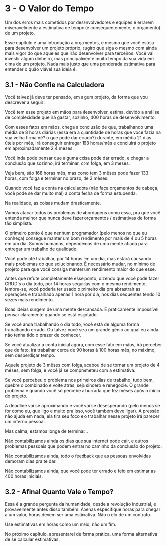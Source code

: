 # 3 - O Valor do Tempo

Um dos erros mais cometidos por desenvolvedores e equipes é errarem miseravelmente a estimativa de tempo (e consequentemente, o orçamento) de um projeto.

Esse capítulo é uma introdução a orçamentos, e mesmo que você esteja para desenvolver um projeto próprio, sugiro que siga o mesmo com ainda mais vigor do que aqueles que irão desenvolver para terceiros. Você vai investir algum dinheiro, mas principalmente muito tempo da sua vida em cima de um projeto. Nada mais justo que uma ponderada estimativa para entender o quão viável sua ideia é.

## 3.1 - Não Confie na Calculadora

Você talvez já deve ter pensado, em algum projeto, da forma que vou descrever a seguir:

Você tem esse projeto em mãos para desenvolver, estima, devido a análise de complexidade que irá gastar, sozinho, 400 horas de desenvolvimento.

Com esses fatos em mãos, chega a conclusão de que, trabalhando uma média de 8 horas diárias (essa era a quantidade de horas que você fazia na sua velha firma né? o que pode dar errado?) durante, em média 21 dias úteis por mês, irá conseguir entregar 168 horas/mês e concluirá o projeto em aproximadamente 2,4 meses.

Você inda pode pensar que alguma coisa pode dar errado, e chegar a conclusão que sozinho, irá terminar, com folga, em 3 meses.

Veja bem, são 168 horas mês, mas como tem 3 mêses pode fazer 133 horas, com folga e terminar no prazo, de 3 mêses.

Quando você faz a conta na calculadora (não faça orçamentos de cabeça, você pode se dar muito mal) a conta fecha de forma estupenda.

Na realidade, as coisas mudam drasticamente.

Vamos atacar todos os problemas de abordagens como essa, pra que você entenda melhor que nunca deve fazer orçamentos / estimativas de forma tão simplista.

O primeiro ponto é que nenhum programador (pelo menos no que eu conheça) consegue manter um bom rendimento por mais de 4 ou 5 horas em um dia. Somos humanos, dependemos de uma mente afiada para entregar um trabalho de qualidade. 

Você pode até trabalhar, por 14 horas em um dia, mas estará causando mais problemas do que solucionando. É necessário mudar, no mínimo de projeto para que você consiga manter um rendimento maior do que esse.

Antes que refute completamente esse ponto, dizendo que você pode fazer CRUD's o dia todo, por 14 horas seguidas com o mesmo rendimento, lembre-se, você poderia ter usado o primeiro dia pra abrastrair as operações e trabalhado apenas 1 hora por dia, nos dias sequentes tendo 10 vezes mais rendimento.

Boas ideias surgem de uma mente descansada. É praticamente impossível pensar claramente quando se está esgotado.

Se você anda trabalhando o dia todo, você está de alguma forma trabalhando errado. Ou talvez você seja um grande gênio ao qual eu ainda não tenha tido o prazer de conhecer.

Se você atualizar a conta inicial agora, com esse fato em mãos, irá perceber que de fato, irá trabalhar cerca de 90 horas à 100 horas mês, no máximo, sem desperdiçar tempo.

Aquele projeto de 3 mêses com folga, acabou de se tornar um projeto de 4 mêses, sem folga, e você já se comprometeu com a estimativa.

Se você percebeu o problema nos primeiros dias de trabalho, tudo bem, quebre o combinado e volte atrás, seja sincero e renegocie. O grande problema é quando você só percebe a burrada que fez mêses após o início do projeto.

A deadline vai se aproximando e você vai se desesperando (pelo menos se for como eu, que ligo e muito pra isso, você também deve ligar). A pressão não ajuda em nada, ela tira seu foco e o trabalhar nesse projeto irá parecer um inferno pessoal.

Mas calma, estamos longe de terminar...

Não contabilizamos ainda os dias que sua internet pode cair, e outros problemas pessoais que podem entrar no caminho da conclusão do projeto.

Não contabilizamos ainda, todo o feedback que as pessoas envolvidas demoram dias pra te dar.

Não contabilizamos ainda, que você pode ter errado e feio em estimar as 400 horas iniciais.

## 3.2 - Afinal Quanto Vale o Tempo?

Essa é a grande pergunta da humanidade, desde a revolução industrial, e provavelmente antes disso também. Apenas especifique horas para chegar a um valor, horas devem ser uma estimativa. Não o elo de um contrato.

Use estimativas em horas como um meio, não um fim. 

No próximo capítulo, apresentarei de forma prática, uma forma alternativa de se calcular estimativas.
